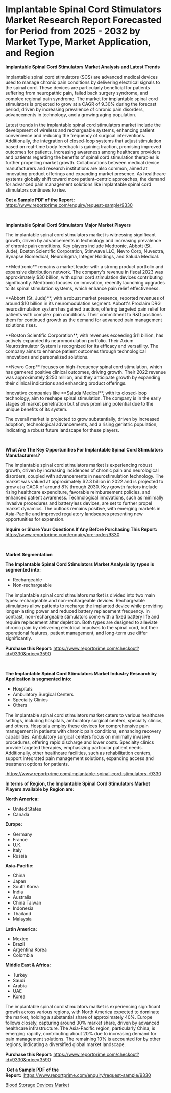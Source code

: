 <p><h1>Implantable Spinal Cord Stimulators Market Research Report Forecasted for Period from 2025 -  2032 by Market Type, Market Application, and Region</h1></p><p><strong>Implantable Spinal Cord Stimulators Market Analysis and Latest Trends</strong></p>
<p><p>Implantable spinal cord stimulators (SCS) are advanced medical devices used to manage chronic pain conditions by delivering electrical signals to the spinal cord. These devices are particularly beneficial for patients suffering from neuropathic pain, failed back surgery syndrome, and complex regional pain syndrome. The market for implantable spinal cord stimulators is projected to grow at a CAGR of 9.30% during the forecast period, driven by increasing prevalence of chronic pain disorders, advancements in technology, and a growing aging population.</p><p>Latest trends in the implantable spinal cord stimulators market include the development of wireless and rechargeable systems, enhancing patient convenience and reducing the frequency of surgical interventions. Additionally, the integration of closed-loop systems that adjust stimulation based on real-time body feedback is gaining traction, promising improved outcomes for patients. Increasing awareness among healthcare providers and patients regarding the benefits of spinal cord stimulation therapies is further propelling market growth. Collaborations between medical device manufacturers and research institutions are also common, aimed at innovating product offerings and expanding market presence. As healthcare systems globally shift toward more patient-centric approaches, the demand for advanced pain management solutions like implantable spinal cord stimulators continues to rise.</p></p>
<p><strong>Get a Sample PDF of the Report:&nbsp;</strong> <a href="https://www.reportprime.com/enquiry/request-sample/9330?utm_campaign=3200&utm_medium=2&utm_source=Github&utm_content=ia&utm_term=20032025&utm_id=implantable-spinal-cord-stimulators">https://www.reportprime.com/enquiry/request-sample/9330</a></p>
<p>&nbsp;</p>
<p><strong>Implantable Spinal Cord Stimulators Major Market Players</strong></p>
<p><p>The implantable spinal cord stimulators market is witnessing significant growth, driven by advancements in technology and increasing prevalence of chronic pain conditions. Key players include Medtronic, Abbott (St. Jude), Boston Scientific Corporation, Stimwave LLC, Nevro Corp, Nuvectra, Synapse Biomedical, NeuroSigma, Integer Holdings, and Saluda Medical.</p><p>**Medtronic** remains a market leader with a strong product portfolio and expansive distribution network. The company's revenue in fiscal 2023 was approximately $30 billion, with spinal cord stimulation devices contributing significantly. Medtronic focuses on innovation, recently launching upgrades to its spinal stimulation systems, which enhance pain relief effectiveness.</p><p>**Abbott (St. Jude)**, with a robust market presence, reported revenues of around $10 billion in its neuromodulation segment. Abbott's Proclaim DRG neurostimulation system has gained traction, offering targeted pain relief for patients with complex pain conditions. Their commitment to R&D positions them for continued growth as the demand for advanced pain management solutions rises.</p><p>**Boston Scientific Corporation**, with revenues exceeding $11 billion, has actively expanded its neuromodulation portfolio. Their Axium Neurostimulator System is recognized for its efficacy and versatility. The company aims to enhance patient outcomes through technological innovations and personalized solutions.</p><p>**Nevro Corp** focuses on high-frequency spinal cord stimulation, which has garnered positive clinical outcomes, driving growth. Their 2022 revenue was approximately $250 million, and they anticipate growth by expanding their clinical indications and enhancing product offerings.</p><p>Innovative companies like **Saluda Medical**, with its closed-loop technology, aim to reshape spinal stimulation. The company is in the early stages of market penetration but shows promising potential due to the unique benefits of its system.</p><p>The overall market is projected to grow substantially, driven by increased adoption, technological advancements, and a rising geriatric population, indicating a robust future landscape for these players.</p></p>
<p>&nbsp;</p>
<p><strong>What Are The Key Opportunities For Implantable Spinal Cord Stimulators Manufacturers?</strong></p>
<p><p>The implantable spinal cord stimulators market is experiencing robust growth, driven by increasing incidences of chronic pain and neurological disorders, coupled with advancements in neurostimulation technology. The market was valued at approximately $2.3 billion in 2022 and is projected to grow at a CAGR of around 8% through 2030. Key growth factors include rising healthcare expenditure, favorable reimbursement policies, and enhanced patient awareness. Technological innovations, such as minimally invasive procedures and batteryless devices, are set to further propel market dynamics. The outlook remains positive, with emerging markets in Asia-Pacific and improved regulatory landscapes presenting new opportunities for expansion.</p></p>
<p><strong>Inquire or Share Your Questions If Any Before Purchasing This Report:</strong> <a href="https://www.reportprime.com/enquiry/pre-order/9330?utm_campaign=3200&utm_medium=2&utm_source=Github&utm_content=ia&utm_term=20032025&utm_id=implantable-spinal-cord-stimulators">https://www.reportprime.com/enquiry/pre-order/9330</a></p>
<p>&nbsp;</p>
<p><strong>Market Segmentation</strong></p>
<p><strong>The Implantable Spinal Cord Stimulators Market Analysis by types is segmented into:</strong></p>
<p><ul><li>Rechargeable</li><li>Non-rechargeable</li></ul></p>
<p><p>The implantable spinal cord stimulators market is divided into two main types: rechargeable and non-rechargeable devices. Rechargeable stimulators allow patients to recharge the implanted device while providing longer-lasting power and reduced battery replacement frequency. In contrast, non-rechargeable stimulators come with a fixed battery life and require replacement after depletion. Both types are designed to alleviate chronic pain by delivering electrical impulses to the spinal cord, but their operational features, patient management, and long-term use differ significantly.</p></p>
<p><strong>Purchase this Report:&nbsp;</strong><a href="https://www.reportprime.com/checkout?id=9330&price=3590&utm_campaign=3200&utm_medium=2&utm_source=Github&utm_content=ia&utm_term=20032025&utm_id=implantable-spinal-cord-stimulators">https://www.reportprime.com/checkout?id=9330&price=3590</a></p>
<p>&nbsp;</p>
<p><strong>The Implantable Spinal Cord Stimulators Market Industry Research by Application is segmented into:</strong></p>
<p><ul><li>Hospitals</li><li>Ambulatory Surgical Centers</li><li>Specialty Clinics</li><li>Others</li></ul></p>
<p><p>The implantable spinal cord stimulators market caters to various healthcare settings, including hospitals, ambulatory surgical centers, specialty clinics, and others. Hospitals employ these devices for comprehensive pain management in patients with chronic pain conditions, enhancing recovery capabilities. Ambulatory surgical centers focus on minimally invasive procedures, offering rapid discharge and lower costs. Specialty clinics provide targeted therapies, emphasizing particular patient needs. Additionally, other healthcare facilities, such as rehabilitation centers, support integrated pain management solutions, expanding access and treatment options for patients.</p></p>
<p><a href="https://www.reportprime.com/implantable-spinal-cord-stimulators-r9330?utm_campaign=3200&utm_medium=2&utm_source=Github&utm_content=ia&utm_term=20032025&utm_id=implantable-spinal-cord-stimulators">&nbsp;https://www.reportprime.com/implantable-spinal-cord-stimulators-r9330</a></p>
<p><strong>In terms of Region, the Implantable Spinal Cord Stimulators Market Players available by Region are:</strong></p>
<p>
    <p> <strong> North America: </strong>
        <ul>
            <li>United States</li>
            <li>Canada</li>
        </ul>
        </p> 
    <p> <strong> Europe: </strong>
        <ul>
            <li>Germany</li>
            <li>France</li>
            <li>U.K.</li>
            <li>Italy</li>
            <li>Russia</li>
        </ul>
        </p> 
    <p> <strong> Asia-Pacific: </strong>
        <ul>
            <li>China</li>
            <li>Japan</li>
            <li>South Korea</li>
            <li>India</li>
            <li>Australia</li>
            <li>China Taiwan</li>
            <li>Indonesia</li>
            <li>Thailand</li>
            <li>Malaysia</li>
        </ul>
        </p> 
    <p> <strong> Latin America: </strong>
        <ul>
            <li>Mexico</li>
            <li>Brazil</li>
            <li>Argentina Korea</li>
            <li>Colombia</li>
        </ul>
        </p> 
    <p> <strong> Middle East & Africa: </strong>
        <ul>
            <li>Turkey</li>
            <li>Saudi</li>
            <li>Arabia</li>
            <li>UAE</li>
            <li>Korea</li>
        </ul>
    </p>
    </p>
<p><p>The implantable spinal cord stimulators market is experiencing significant growth across various regions, with North America expected to dominate the market, holding a substantial share of approximately 40%. Europe follows closely, capturing around 30% market share, driven by advanced healthcare infrastructure. The Asia-Pacific region, particularly China, is emerging rapidly, contributing about 20% due to increasing demand for pain management solutions. The remaining 10% is accounted for by other regions, indicating a diversified global market landscape.</p></p>
<p><strong>Purchase this Report: </strong><a href="https://www.reportprime.com/checkout?id=9330&price=3590&utm_campaign=3200&utm_medium=2&utm_source=Github&utm_content=ia&utm_term=20032025&utm_id=implantable-spinal-cord-stimulators">https://www.reportprime.com/checkout?id=9330&price=3590</a></p>
<p>&nbsp;<strong>Get a Sample PDF of the Report:&nbsp;&nbsp;</strong><a href="https://www.reportprime.com/enquiry/request-sample/9330?utm_campaign=3200&utm_medium=2&utm_source=Github&utm_content=ia&utm_term=20032025&utm_id=implantable-spinal-cord-stimulators">https://www.reportprime.com/enquiry/request-sample/9330</a></p>
<p><strong></strong></p>
<p><p><a href="https://github.com/lefiobakali/Market-Research-Report-List-1/blob/main/blood-storage-devices-market.md?utm_campaign=3200&utm_medium=2&utm_source=Github&utm_content=ia&utm_term=20032025&utm_id=implantable-spinal-cord-stimulators">Blood Storage Devices Market</a></p></p>